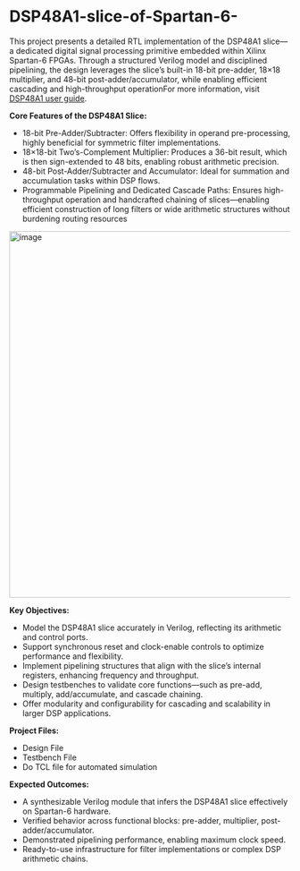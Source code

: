 # DSP48A1-slice-of-Spartan-6-
This project presents a detailed RTL implementation of the DSP48A1 slice—a dedicated digital signal processing primitive embedded within Xilinx Spartan-6 FPGAs. Through a structured Verilog model and disciplined pipelining, the design leverages the slice’s built-in 18-bit pre-adder, 18×18 multiplier, and 48-bit post-adder/accumulator, while enabling efficient cascading and high-throughput operationFor more information, visit [DSP48A1 user guide](https://docs.amd.com/v/u/en-US/ug389).

<b>Core Features of the DSP48A1 Slice:</b>
* 18-bit Pre-Adder/Subtracter: Offers flexibility in operand pre-processing, highly beneficial for symmetric filter implementations.
* 18×18-bit Two’s-Complement Multiplier: Produces a 36-bit result, which is then sign-extended to 48 bits, enabling robust arithmetic precision.
* 48-bit Post-Adder/Subtracter and Accumulator: Ideal for summation and accumulation tasks within DSP flows.
* Programmable Pipelining and Dedicated Cascade Paths: Ensures high-throughput operation and handcrafted chaining of slices—enabling efficient construction of long filters or wide arithmetic structures without burdening routing resources
<img width="1301" height="655" alt="image" src="https://github.com/user-attachments/assets/9543bf2e-a72b-4aed-9bc8-d0f0bf8e79c5" />


<b>Key Objectives:</b>
* Model the DSP48A1 slice accurately in Verilog, reflecting its arithmetic and control ports.
* Support synchronous reset and clock-enable controls to optimize performance and flexibility.
* Implement pipelining structures that align with the slice’s internal registers, enhancing frequency and throughput.
* Design testbenches to validate core functions—such as pre-add, multiply, add/accumulate, and cascade chaining.
* Offer modularity and configurability for cascading and scalability in larger DSP applications.

<b>Project Files: </b>
* Design File
* Testbench File
* Do TCL file for automated simulation

<b>Expected Outcomes:</b>
* A synthesizable Verilog module that infers the DSP48A1 slice effectively on Spartan-6 hardware.
* Verified behavior across functional blocks: pre-adder, multiplier, post-adder/accumulator.
* Demonstrated pipelining performance, enabling maximum clock speed.
* Ready-to-use infrastructure for filter implementations or complex DSP arithmetic chains.
